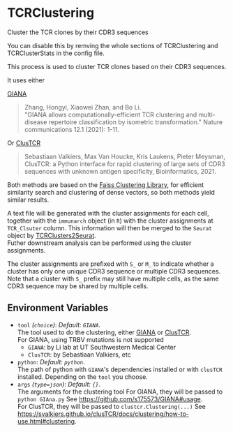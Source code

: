 # TCRClustering

Cluster the TCR clones by their CDR3 sequences

You can disable this by remving the whole sections of
TCRClustering and TCRClusterStats in the config file.<br />

This process is used to cluster TCR clones based on their CDR3 sequences.<br />

It uses either

[GIANA](https://github.com/s175573/GIANA)

> Zhang, Hongyi, Xiaowei Zhan, and Bo Li.<br />
> "GIANA allows computationally-efficient TCR clustering and multi-disease
> repertoire classification by isometric transformation."
> Nature communications 12.1 (2021): 1-11.<br />

Or [ClusTCR](https://github.com/svalkiers/clusTCR)

> Sebastiaan Valkiers, Max Van Houcke, Kris Laukens, Pieter Meysman,
> ClusTCR: a Python interface for rapid clustering of large sets of CDR3
> sequences with unknown antigen specificity,
> Bioinformatics, 2021.<br />

Both methods are based on the
[Faiss Clustering Library](https://github.com/facebookresearch/faiss),
for efficient similarity search and clustering of dense vectors, so both methods
yield similar results.<br />

A text file will be generated with the cluster assignments for each cell, together
with the `immunarch` object (in `R`) with the cluster assignments at `TCR_Clsuter`
column. This information will then be merged to the `Seurat` object by
[TCRClusters2Seurat](./TCRClusters2Seurat.md).<br />
Futher downstream analysis can be performed using the cluster assignments.<br />

The cluster assignments are prefixed with `S_` or `M_` to indicate whether a
cluster has only one unique CDR3 sequence or multiple CDR3 sequences.<br />
Note that a cluster with `S_` prefix may still have multiple cells, as the same
CDR3 sequence may be shared by multiple cells.<br />

## Environment Variables

- `tool` *(`choice`)*: *Default: `GIANA`*. <br />
    The tool used to do the clustering, either
    [GIANA](https://github.com/s175573/GIANA) or
    [ClusTCR](https://github.com/svalkiers/clusTCR).<br />
    For GIANA, using TRBV mutations is not supported
    - `GIANA`:
        by Li lab at UT Southwestern Medical Center
    - `ClusTCR`:
        by Sebastiaan Valkiers, etc
- `python`: *Default: `python`*. <br />
    The path of python with `GIANA`'s dependencies installed
    or with `clusTCR` installed. Depending on the `tool` you choose.<br />
- `args` *(`type=json`)*: *Default: `{}`*. <br />
    The arguments for the clustering tool
    For GIANA, they will be passed to `python GIAna.py`
    See <https://github.com/s175573/GIANA#usage>.<br />
    For ClusTCR, they will be passed to `clustcr.Clustering(...)`
    See <https://svalkiers.github.io/clusTCR/docs/clustering/how-to-use.html#clustering>.<br />


